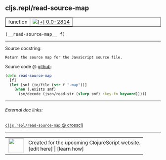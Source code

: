 ## cljs.repl/read-source-map



 <table border="1">
<tr>
<td>function</td>
<td><a href="https://github.com/cljsinfo/cljs-api-docs/tree/0.0-2814"><img valign="middle" alt="[+] 0.0-2814" title="Added in 0.0-2814" src="https://img.shields.io/badge/+-0.0--2814-lightgrey.svg"></a> </td>
</tr>
</table>


 <samp>
(__read-source-map__ f)<br>
</samp>

---





Source docstring:

```
Return the source map for the JavaScript source file.
```


Source code @ [github](https://github.com/clojure/clojurescript/blob/r3117/src/clj/cljs/repl.clj#L199-L204):

```clj
(defn read-source-map
  [f]
  (let [smf (io/file (str f ".map"))]
    (when (.exists smf)
      (sm/decode (json/read-str (slurp smf) :key-fn keyword)))))
```

<!--
Repo - tag - source tree - lines:

 <pre>
clojurescript @ r3117
└── src
    └── clj
        └── cljs
            └── <ins>[repl.clj:199-204](https://github.com/clojure/clojurescript/blob/r3117/src/clj/cljs/repl.clj#L199-L204)</ins>
</pre>

-->

---



###### External doc links:

[`cljs.repl/read-source-map` @ crossclj](http://crossclj.info/fun/cljs.repl/read-source-map.html)<br>

---

 <table>
<tr><td>
<img valign="middle" align="right" width="48px" src="http://i.imgur.com/Hi20huC.png">
</td><td>
Created for the upcoming ClojureScript website.<br>
[edit here] | [learn how]
</td></tr></table>

[edit here]:https://github.com/cljsinfo/cljs-api-docs/blob/master/cljsdoc/cljs.repl_read-source-map.cljsdoc
[learn how]:https://github.com/cljsinfo/cljs-api-docs/wiki/cljsdoc-files

<!--

This information was too distracting to show to readers, but I'll leave it
commented here since it is helpful to:

- pretty-print the data used to generate this document
- and show how to retrieve that data



The API data for this symbol:

```clj
{:ns "cljs.repl",
 :name "read-source-map",
 :signature ["[f]"],
 :history [["+" "0.0-2814"]],
 :type "function",
 :full-name-encode "cljs.repl_read-source-map",
 :source {:code "(defn read-source-map\n  [f]\n  (let [smf (io/file (str f \".map\"))]\n    (when (.exists smf)\n      (sm/decode (json/read-str (slurp smf) :key-fn keyword)))))",
          :title "Source code",
          :repo "clojurescript",
          :tag "r3117",
          :filename "src/clj/cljs/repl.clj",
          :lines [199 204]},
 :full-name "cljs.repl/read-source-map",
 :docstring "Return the source map for the JavaScript source file."}

```

Retrieve the API data for this symbol:

```clj
;; from Clojure REPL
(require '[clojure.edn :as edn])
(-> (slurp "https://raw.githubusercontent.com/cljsinfo/cljs-api-docs/catalog/cljs-api.edn")
    (edn/read-string)
    (get-in [:symbols "cljs.repl/read-source-map"]))
```

-->
